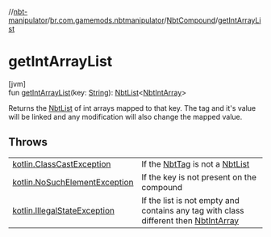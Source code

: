 //[nbt-manipulator](../../../index.md)/[br.com.gamemods.nbtmanipulator](../index.md)/[NbtCompound](index.md)/[getIntArrayList](get-int-array-list.md)

# getIntArrayList

[jvm]\
fun [getIntArrayList](get-int-array-list.md)(key: [String](https://kotlinlang.org/api/latest/jvm/stdlib/kotlin/-string/index.html)): [NbtList](../-nbt-list/index.md)&lt;[NbtIntArray](../-nbt-int-array/index.md)&gt;

Returns the [NbtList](../-nbt-list/index.md) of int arrays mapped to that key. The tag and it's value will be linked and any modification will also change the mapped value.

## Throws

| | |
|---|---|
| [kotlin.ClassCastException](https://kotlinlang.org/api/latest/jvm/stdlib/kotlin/-class-cast-exception/index.html) | If the [NbtTag](../-nbt-tag/index.md) is not a [NbtList](../-nbt-list/index.md) |
| [kotlin.NoSuchElementException](https://kotlinlang.org/api/latest/jvm/stdlib/kotlin/-no-such-element-exception/index.html) | If the key is not present on the compound |
| [kotlin.IllegalStateException](https://kotlinlang.org/api/latest/jvm/stdlib/kotlin/-illegal-state-exception/index.html) | If the list is not empty and contains any tag with class different then [NbtIntArray](../-nbt-int-array/index.md) |
